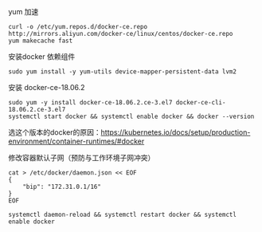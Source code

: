 yum 加速
```
curl -o /etc/yum.repos.d/docker-ce.repo http://mirrors.aliyun.com/docker-ce/linux/centos/docker-ce.repo
yum makecache fast
```

安装docker 依赖组件
```
sudo yum install -y yum-utils device-mapper-persistent-data lvm2
```

安装 docker-ce-18.06.2
```
sudo yum -y install docker-ce-18.06.2.ce-3.el7 docker-ce-cli-18.06.2.ce-3.el7
systemctl start docker && systemctl enable docker && docker --version
```
选这个版本的docker的原因：https://kubernetes.io/docs/setup/production-environment/container-runtimes/#docker


修改容器默认子网（预防与工作环境子网冲突）
```
cat > /etc/docker/daemon.json << EOF
{
    "bip": "172.31.0.1/16"
}
EOF

systemctl daemon-reload && systemctl restart docker && systemctl enable docker
```